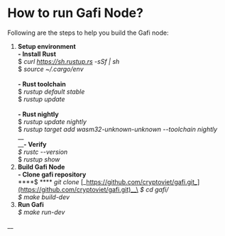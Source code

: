 # How to run Gafi Node?

Following are the steps to help you build the Gafi node:

1. **Setup environment**\
   **- Install Rust**\
   $ _curl https://sh.rustup.rs -sSf | sh_\
   $ _source \~/.cargo/env_\
   \
   **- Rust toolchain**\
   $ _rustup default stable_\
   $ _rustup update_\
   \
   **- Rust nightly**\
   $ _rustup update nightly_\
   $ _rustup target add wasm32-unknown-unknown --toolchain nightly_\
   __\
   __**- Verify**\
   _$ rustc --version_\
   $ _rustup show_
2. **Build Gafi Node**\
   **- Clone gafi repository**\
   ****$ **** _git clone_ [_https://github.com/cryptoviet/gafi.git_](https://github.com/cryptoviet/gafi.git)__\
   _$ cd gafi/_\
   _$ make build-dev_
3. **Run Gafi**\
   _$ make run-dev_

__
